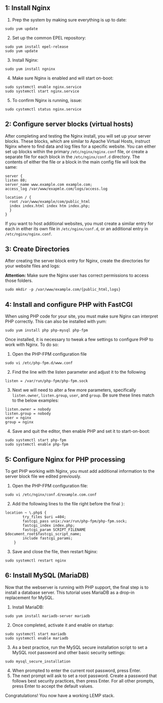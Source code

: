 ## 1: Install Nginx
1. Prep the system by making sure everything is up to date:
```
sudo yum update
```
2. Set up the common EPEL repository:
```
sudo yum install epel-release
sudo yum update
```
3. Install Nginx:
```
sudo yum install ngninx
```
4. Make sure Nginx is enabled and will start on-boot:
```
sudo systemctl enable nginx.service
sudo systemctl start nginx.service
```
5. To confirm Nginx is running, issue:
```
sudo cystemctl status nginx.service
```
## 2: Configure server blocks (virtual hosts)
After completing and testing the Nginx install, you will set up your server blocks. These blocks, which are similar to Apache Virtual Hosts, instruct Nginx where to find data and log files for a specific website.
You can either set up blocks within the primary `/etc/nginx/nginx.conf` file, or create a separate file for each block in the `/etc/nginx/conf.d` directory. The contents of either the file or a block in the main config file will look the same:
```
server {
listen 80;
server_name www.example.com example.com;
access_log /var/www/exapmle.com/logs/access.log

location / {
  root /var/www/example/com/public_html
  index index.html index htm index.php;
  }
}
```
If you want to host additional websites, you must create a similar entry for each in either its own file in `/etc/nginx/conf.d`, or an additional entry in `/etc/nginx/nginx.conf`.
## 3: Create Directories
After creating the server block entry for Nginx, create the directories for your website files and logs:
 
**Attention:** Make sure the Nginx user has correct permissions to access those folders.
```
sudo mkdir -p /var/www/example.com/{public_html,logs}
```
## 4: Install and configure PHP with FastCGI
When using PHP code for your site, you must make sure Nginx can interpret PHP correctly. This can also be installed with yum:
```
sudo yum install php php-mysql php-fpm
```
Once installed, it is necessary to tweak a few settings to configure PHP to work with Nginx. To do so: 
1. Open the PHP-FPM configuration file
```
sudo vi /etc/php-fpm.d/www.conf
```
2. Find the line with the listen parameter and adjust it to the following
```
listen = /var/run/php-fpm/php-fpm.sock
```
3. Next we will need to alter a few more parameters, specifically `listen.owner`, `listen.group`, `user`, and `group`. Be sure these lines match to the below examples:
```
listen.owner = nobody
listen.group = nobody
user = nginx
group = nginx
```
4. Save and quit the editor, then enable PHP and set it to start-on-boot:
```
sudo systemctl start php-fpm
sudo systemctl enable php-fpm
```
## 5: Configure Nginx for PHP processing
To get PHP working with Nginx, you must add additional information to the server block file we edited previously.
1. Open the PHP-FPM configuration file:
```
sudo vi /etc/nginx/conf.d/example.com.conf
```
2. Add the following lines to the file right before the final `}`:
```
location ~ \.php$ {
        try_files $uri =404;
        fastcgi_pass unix:/var/run/php-fpm/php-fpm.sock;
        fastcgi_index index.php;
        fastcgi_param SCRIPT_FILENAME $document_root$fastcgi_script_name;
        include fastcgi_params;
    }
```
3. Save and close the file, then restart Nginx:
```
sudo systemctl restart nginx
```
## 6: Install MySQL (MariaDB)
Now that the webserver is running with PHP support, the final step is to install a database server. This tutorial uses MariaDB as a drop-in replacement for MySQL.
1. Install MariaDB:
```
sudo yum install mariadb-server mariadb
```
2. Once completed, activate it and enable on startup:
```
sudo systemctl start mariadb
sudo systemctl enable mariadb
```
3. As a best practice, run the MySQL secure installation script to set a MySQL root password and other basic security settings:
```
sudo mysql_secure_installation
```
4. When prompted to enter the current root password, press Enter. 
5. The next prompt will ask to set a root password. Create a password that follows best security practices, then press Enter. For all other prompts, press Enter to accept the default values.

Congratulations! You now have a working LEMP stack.
